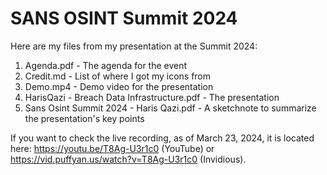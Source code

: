 # SANS OSINT Summit 2024

Here are my files from my presentation at the Summit 2024:

1. Agenda.pdf - The agenda for the event
2. Credit.md - List of where I got my icons from
3. Demo.mp4 - Demo video for the presentation
4. HarisQazi - Breach Data Infrastructure.pdf - The presentation
5. Sans Osint Summit 2024 - Haris Qazi.pdf - A sketchnote to summarize the presentation's key points

If you want to check the live recording, as of March 23, 2024, it is located here: https://youtu.be/T8Ag-U3r1c0 (YouTube) or https://vid.puffyan.us/watch?v=T8Ag-U3r1c0 (Invidious).